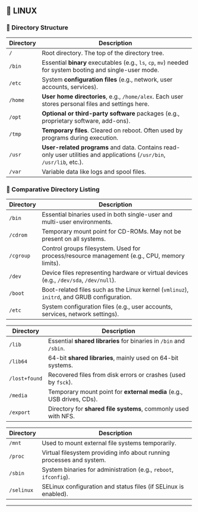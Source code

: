 
## 🐧 LINUX

### 📁 Directory Structure

| Directory | Description                                                                                                            |
| --------- | ---------------------------------------------------------------------------------------------------------------------- |
| `/`       | Root directory. The top of the directory tree.                                                                         |
| `/bin`    | Essential **binary** executables (e.g., `ls`, `cp`, `mv`) needed for system booting and single-user mode.              |
| `/etc`    | System **configuration files** (e.g., network, user accounts, services).                                               |
| `/home`   | **User home directories**, e.g., `/home/alex`. Each user stores personal files and settings here.                      |
| `/opt`    | **Optional or third-party software** packages (e.g., proprietary software, add-ons).                                   |
| `/tmp`    | **Temporary files**. Cleared on reboot. Often used by programs during execution.                                       |
| `/usr`    | **User-related programs** and data. Contains read-only user utilities and applications (`/usr/bin`, `/usr/lib`, etc.). |
| `/var`    | Variable data like logs and spool files.      |



### 📂 Comparative Directory Listing
| Directory | Description                                                                                 |
| --------- | ------------------------------------------------------------------------------------------- |
| `/bin`    | Essential binaries used in both single-user and multi-user environments.                    |
| `/cdrom`  | Temporary mount point for CD-ROMs. May not be present on all systems.                       |
| `/cgroup` | Control groups filesystem. Used for process/resource management (e.g., CPU, memory limits). |
| `/dev`    | Device files representing hardware or virtual devices (e.g., `/dev/sda`, `/dev/null`).      |
| `/boot`   | Boot-related files such as the Linux kernel (`vmlinuz`), `initrd`, and GRUB configuration.  |
| `/etc`    | System configuration files (e.g., user accounts, services, network settings).               |

| Directory  | Description                                                                          |
| ---------- | ------------------------------------------------------------------------------------ |
| `/lib`        | Essential **shared libraries** for binaries in `/bin` and `/sbin`.                |
| `/lib64`      | 64-bit **shared libraries**, mainly used on 64-bit systems.                       |
| `/lost+found` | Recovered files from disk errors or crashes (used by `fsck`).                     |
| `/media`      | Temporary mount point for **external media** (e.g., USB drives, CDs).             |
| `/export`     | Directory for **shared file systems**, commonly used with NFS.        |

| Directory  | Description                                                           |
| ---------- | --------------------------------------------------------------------- |
| `/mnt`     | Used to mount external file systems temporarily.                      |
| `/proc`    | Virtual filesystem providing info about running processes and system. |
| `/sbin`    | System binaries for administration (e.g., `reboot`, `ifconfig`).      |
| `/selinux` | SELinux configuration and status files (if SELinux is enabled).       |



---


